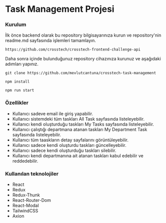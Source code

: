 # Task Management Projesi

### Kurulum

İlk önce backend olarak bu repository bilgisayarınıza kurun ve repository'nin readme.md sayfasında işlemleri tamamlayın.
```
https://github.com/crosstech/crosstech-frontend-challenge-api
```

Daha sonra içinde bulunduğunuz repository cihazınıza kurunuz ve aşağıdaki adımları yapınız.


```
git clone https://github.com/mevlutcantuna/crosstech-task-management
```

```
npm install
```

```
npm run start
```

### Özellikler

- Kullanıcı sadeve email ile giriş yapabilir.
- Kullanıcı sistemdeki tüm taskları All Task sayfasında listeleyebilir.
- Kullanıcı kendi oluşturduğu taskları My Tasks sayfasında listeleyebilir.
- Kullanıcı çalıştığı departmana atanan taskları My Department Task sayfasında listeleyebilir.
- Kullanıcı tüm taaskların detay sayfalarını görüntüleyebilir.
- Kullanıcı sadece kendi oluşturdu taskları güncelleyebilir.
- Kullanıcı sadece kendi oluşturduğu taskları silebilir.
- Kullanıcı kendi departmanına ait atanan taskları kabul edebilir ve reddedebilir.

### Kullanılan teknolojiler

- React
- Redux
- Redux-Thunk
- React-Router-Dom
- React-Modal
- TailwindCSS
- Axion

### 